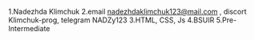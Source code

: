 1.Nadezhda Klimchuk 
2.email nadezhdaklimchuk123@mail.com , discort Klimchuk-prog, telegram NADZy123 
3.HTML, CSS, Js 
4.BSUIR 
5.Pre-Intermediate
